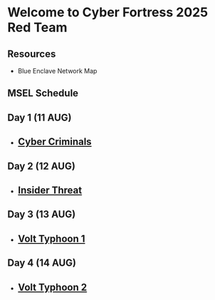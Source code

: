 # Welcome to Cyber Fortress 2025 Red Team
## Resources
- Blue Enclave  Network Map


## MSEL Schedule

## Day 1 (11 AUG) 
- ## [Cyber Criminals](./Day-1_CyberCriminals)

## Day 2 (12 AUG) 
- ## [Insider Threat](./Day_2_InsiderThreat)

## Day 3 (13 AUG) 
- ## [Volt Typhoon 1](./Day_3_Volt_Typhoon_1)

## Day 4 (14 AUG) 
- ## [Volt Typhoon 2](./Day_4_Volt_Typhoon_2)
